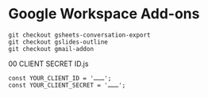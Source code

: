 # Google Workspace Add-ons

```
git checkout gsheets-conversation-export
git checkout gslides-outline
git checkout gmail-addon
```

00 CLIENT SECRET ID.js
```
const YOUR_CLIENT_ID = '………';
const YOUR_CLIENT_SECRET = '………';
```